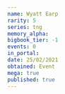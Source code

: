 ```yaml
---
name: Wyatt Earp
rarity: 5
series: tng
memory_alpha:
bigbook_tier: -1
events: 0
in_portal:
date: 25/02/2021
obtained: Event
mega: true
published: true
---
```



